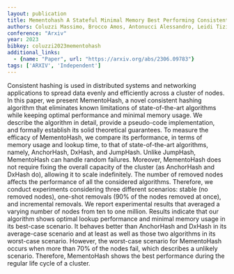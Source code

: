 ```yaml
---
layout: publication
title: Mementohash A Stateful Minimal Memory Best Performing Consistent Hash Algorithm
authors: Coluzzi Massimo, Brocco Amos, Antonucci Alessandro, Leidi Tiziano
conference: "Arxiv"
year: 2023
bibkey: coluzzi2023mementohash
additional_links:
  - {name: "Paper", url: "https://arxiv.org/abs/2306.09783"}
tags: ['ARXIV', 'Independent']
---
```

Consistent hashing is used in distributed systems and networking applications
to spread data evenly and efficiently across a cluster of nodes. In this paper,
we present MementoHash, a novel consistent hashing algorithm that eliminates
known limitations of state-of-the-art algorithms while keeping optimal
performance and minimal memory usage. We describe the algorithm in detail,
provide a pseudo-code implementation, and formally establish its solid
theoretical guarantees. To measure the efficacy of MementoHash, we compare its
performance, in terms of memory usage and lookup time, to that of
state-of-the-art algorithms, namely, AnchorHash, DxHash, and JumpHash. Unlike
JumpHash, MementoHash can handle random failures. Moreover, MementoHash does
not require fixing the overall capacity of the cluster (as AnchorHash and
DxHash do), allowing it to scale indefinitely. The number of removed nodes
affects the performance of all the considered algorithms. Therefore, we conduct
experiments considering three different scenarios: stable (no removed nodes),
one-shot removals (90% of the nodes removed at once), and incremental removals.
We report experimental results that averaged a varying number of nodes from ten
to one million. Results indicate that our algorithm shows optimal lookup
performance and minimal memory usage in its best-case scenario. It behaves
better than AnchorHash and DxHash in its average-case scenario and at least as
well as those two algorithms in its worst-case scenario. However, the
worst-case scenario for MementoHash occurs when more than 70% of the nodes
fail, which describes a unlikely scenario. Therefore, MementoHash shows the
best performance during the regular life cycle of a cluster.
